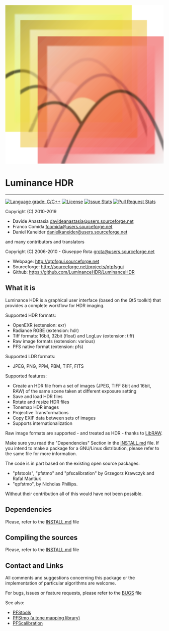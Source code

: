 ![Logo](images/luminance.svg)
# Luminance HDR
---------------

[![Language grade: C/C++](https://img.shields.io/lgtm/grade/cpp/g/LuminanceHDR/LuminanceHDR.svg?logo=lgtm&logoWidth=18)](https://lgtm.com/projects/g/LuminanceHDR/LuminanceHDR/context:cpp)
[![License](https://img.shields.io/github/license/LuminanceHDR/LuminanceHDR.svg)](https://github.com/LuminanceHDR/LuminanceHDR/blob/master/LICENSE)
[![Issue Stats](https://img.shields.io/github/issues/LuminanceHDR/LuminanceHDR.svg)](https://github.com/LuminanceHDR/LuminanceHDR/issues)
[![Pull Request Stats](https://img.shields.io/github/issues-pr/LuminanceHDR/LuminanceHDR.svg)](https://github.com/LuminanceHDR/LuminanceHDR/pulls)

Copyright (C) 2010-2019

 - Davide Anastasia <davideanastasia@users.sourceforge.net>
 - Franco Comida <fcomida@users.sourceforge.net>
 - Daniel Kaneider <danielkaneider@users.sourceforge.net>

 and many contributors and translators

Copyright (C) 2006-2010 - Giuseppe Rota <grota@users.sourceforge.net>

- Webpage: http://qtpfsgui.sourceforge.net
- Sourceforge: http://sourceforge.net/projects/qtpfsgui
- Github: https://github.com/LuminanceHDR/LuminanceHDR

What it is
----------
Luminance HDR is a graphical user interface (based on the Qt5 toolkit) that provides a complete workflow for HDR imaging.

Supported HDR formats:
* OpenEXR (extension: exr)
* Radiance RGBE (extension: hdr)
* Tiff formats: 16bit, 32bit (float) and LogLuv (extension: tiff)
* Raw image formats (extension: various)
* PFS native format (extension: pfs)

Supported LDR formats:
* JPEG, PNG, PPM, PBM, TIFF, FITS

Supported features:
* Create an HDR file from a set of images (JPEG, TIFF 8bit and 16bit, RAW)
of the same scene taken at different exposure setting
* Save and load HDR files
* Rotate and resize HDR files
* Tonemap HDR images
* Projective Transformations
* Copy EXIF data between sets of images
* Supports internationalization

Raw image formats are supported - and treated as HDR - thanks to [LibRAW](http://www.libraw.org/).

Make sure you read the "Dependencies" Section in the [INSTALL.md](.github/INSTALL.md) file. If you intend to make a package for a GNU/Linux distribution, please refer to the same file for more information.

The code is in part based on the existing open source packages:
- "pfstools", "pfstmo" and "pfscalibration" by Grzegorz Krawczyk and Rafal Mantiuk
- "qpfstmo", by Nicholas Phillips.

Without their contribution all of this would have not been possible.

Dependencies
------------
Please, refer to the [INSTALL.md](.github/INSTALL.md) file

Compiling the sources
---------------------
Please, refer to the [INSTALL.md](.github/INSTALL.md) file

Contact and Links
-----------------
All comments and suggestions concerning this package or the implementation of particular algorithms are welcome.

For bugs, issues or feature requests, please refer to the [BUGS](.github/BUGS) file

See also:
* [PFStools](http://www.mpii.mpg.de/resources/pfstools/)
* [PFStmo (a tone mapping library)](http://www.mpii.mpg.de/resources/tmo/)
* [PFScalibration](http://www.mpii.mpg.de/resources/hdr/calibration/pfs.html)
